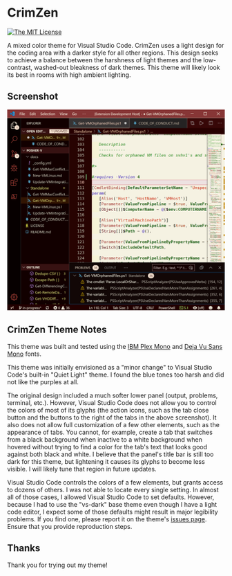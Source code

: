 # CrimZen

[![The MIT License](https://img.shields.io/badge/license-MIT-orange.svg?style=flat-square)](http://opensource.org/licenses/MIT)

A mixed color theme for Visual Studio Code. CrimZen uses a light design for the coding area with a darker style for all other regions. This design seeks to achieve a balance between the harshness of light themes and the low-contrast, washed-out bleakness of dark themes. This theme will likely look its best in rooms with high ambient lighting.

## Screenshot

![Screenshot](examplescreen.png)

## CrimZen Theme Notes

This theme was built and tested using the [IBM Plex Mono](https://github.com/IBM/plex/releases) and [Deja Vu Sans Mono](https://dejavu-fonts.github.io/) fonts.

This theme was initially envisioned as a "minor change" to Visual Studio Code's built-in "Quiet Light" theme. I found the blue tones too harsh and did not like the purples at all.

The original design included a much softer lower panel (output, problems, terminal, etc.). However, Visual Studio Code does not allow you to control the colors of most of its glyphs (the action icons, such as the tab close button and the buttons to the right of the tabs in the above screenshot). It also does not allow full customization of a few other elements, such as the appearance of tabs. You cannot, for example, create a tab that switches from a black background when inactive to a white background when hovered without trying to find a color for the tab's text that looks good against both black and white. I believe that the panel's title bar is still too dark for this theme, but lightening it causes its glyphs to become less visible. I will likely tune that region in future updates.

Visual Studio Code controls the colors of a few elements, but grants access to dozens of others. I was not able to locate every single setting. In almost all of those cases, I allowed Visual Studio Code to set defaults. However, because I had to use the "vs-dark" base theme even though I have a light code editor, I expect some of those defaults might result in major legibility problems. If you find one, please report it on the theme's [issues page](https://github.com/ejsiron/CrimZen/issues). Ensure that you provide reproduction steps.

## Thanks

Thank you for trying out my theme!
